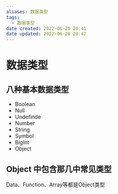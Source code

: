 ```yaml
---
aliases: 数据类型
tags:
  - 数据类型
date created: 2022-06-20 20:41
date updated: 2022-06-20 20:47
---
```


# 数据类型

## 八种基本数据类型

- Boolean
- Null
- Undefinde
- Number
- String
- Symbol
- BigInt
- Object

## Object 中包含那几中常见类型

Data、Function、Array等都是Object类型
